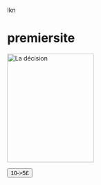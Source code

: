 lkn
# premiersite
  </div>
    </div>
     <!-- une carte -->
     <div class="carte">
      <div class="carteimage">
          <img src="https://cdn.archonia.com/images/1-104002005-1-1-original1/dragon-ball-super-vol-12-gn-manga.jpg" width="200" height="250" alt="La décision">
      </div>
      <div class="cartetexte">
          <p><button>10->5£</button></p>
      </div>